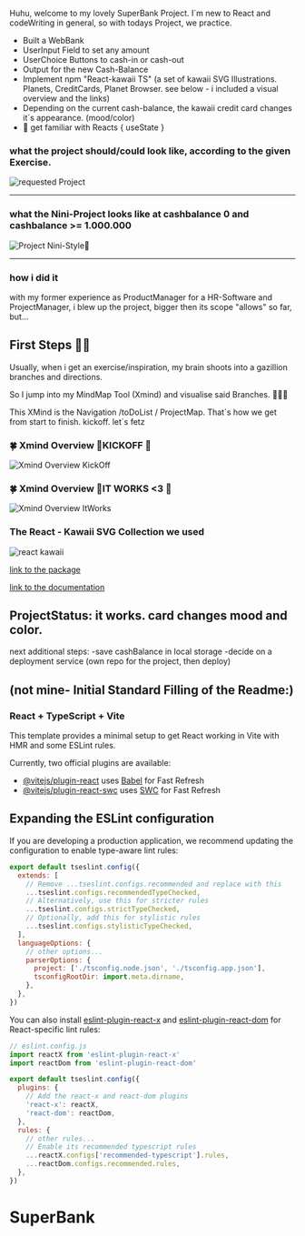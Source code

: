 Huhu,
welcome to my lovely SuperBank Project.
I´m new to React and codeWriting in general, so with todays Project, we practice.

* Built a WebBank
* UserInput Field to set any amount
* UserChoice Buttons to cash-in or cash-out
* Output for the new Cash-Balance
* Implement npm "React-kawaii TS"  (a set of kawaii SVG Illustrations. Planets, CreditCards, Planet Browser. see below - i included a visual overview and the links)
* Depending on the current cash-balance, the kawaii credit card changes it´s appearance. (mood/color)
* 👾 get familiar with Reacts { useState }

### what the project should/could look like, according to the given Exercise.
![requested Project](React_SuperBank-1.png)

___________________________

### what the Nini-Project looks like at cashbalance 0 and cashbalance >= 1.000.000
![Project Nini-Style👾](CreditCards.png)
___________________________

### how i did it
with my former experience as ProductManager for a HR-Software and ProjectManager, i blew up the project, bigger then its scope "allows" so far, but... 

## First Steps 👾🍀
Usually, when i get an exercise/inspiration, my brain shoots into a gazillion branches and directions.

So I jump into my MindMap Tool (Xmind) and visualise said Branches. 🧚🏼‍♀️

This XMind is the Navigation /toDoList / ProjectMap.
That´s how we get from start to finish.  kickoff. let´s fetz

### 🍀 Xmind Overview 👾KICKOFF 👾
![Xmind Overview KickOff](Xmind_Overview_Kickoff.png)

### 🍀 Xmind Overview 👾IT WORKS <3 👾
![Xmind Overview ItWorks](Xmind_Overview_itWorks.png)

### The React - Kawaii SVG Collection we used

![react kawaii](React_Kawaii.png)

[link to the package](https://www.npmjs.com/package/react-kawaii) 

[link to the documentation](https://react-kawaii.vercel.app/) 


## ProjectStatus: it works. card changes mood and color.
next additional steps:
-save cashBalance in local storage
-decide on a deployment service (own repo for the project, then deploy)




## (not mine- Initial Standard Filling of the Readme:)


### React + TypeScript + Vite

This template provides a minimal setup to get React working in Vite with HMR and some ESLint rules.

Currently, two official plugins are available:

- [@vitejs/plugin-react](https://github.com/vitejs/vite-plugin-react/blob/main/packages/plugin-react/README.md) uses [Babel](https://babeljs.io/) for Fast Refresh
- [@vitejs/plugin-react-swc](https://github.com/vitejs/vite-plugin-react-swc) uses [SWC](https://swc.rs/) for Fast Refresh

## Expanding the ESLint configuration

If you are developing a production application, we recommend updating the configuration to enable type-aware lint rules:

```js
export default tseslint.config({
  extends: [
    // Remove ...tseslint.configs.recommended and replace with this
    ...tseslint.configs.recommendedTypeChecked,
    // Alternatively, use this for stricter rules
    ...tseslint.configs.strictTypeChecked,
    // Optionally, add this for stylistic rules
    ...tseslint.configs.stylisticTypeChecked,
  ],
  languageOptions: {
    // other options...
    parserOptions: {
      project: ['./tsconfig.node.json', './tsconfig.app.json'],
      tsconfigRootDir: import.meta.dirname,
    },
  },
})
```

You can also install [eslint-plugin-react-x](https://github.com/Rel1cx/eslint-react/tree/main/packages/plugins/eslint-plugin-react-x) and [eslint-plugin-react-dom](https://github.com/Rel1cx/eslint-react/tree/main/packages/plugins/eslint-plugin-react-dom) for React-specific lint rules:

```js
// eslint.config.js
import reactX from 'eslint-plugin-react-x'
import reactDom from 'eslint-plugin-react-dom'

export default tseslint.config({
  plugins: {
    // Add the react-x and react-dom plugins
    'react-x': reactX,
    'react-dom': reactDom,
  },
  rules: {
    // other rules...
    // Enable its recommended typescript rules
    ...reactX.configs['recommended-typescript'].rules,
    ...reactDom.configs.recommended.rules,
  },
})
```
# SuperBank
